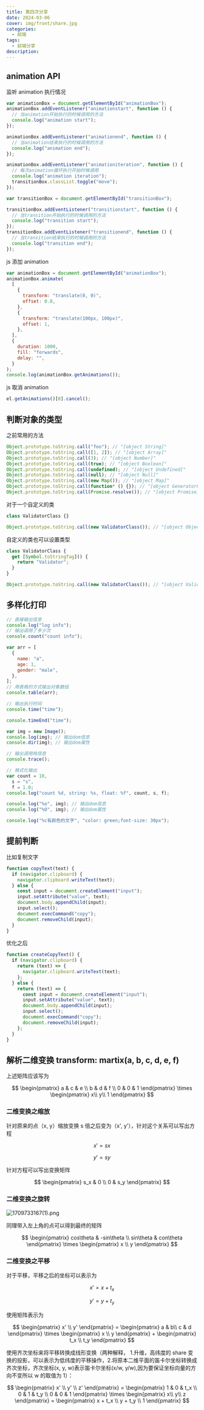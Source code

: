 ```yaml
---
title: 第四次分享
date: 2024-03-06
cover: img/front/share.jpg
categories:
  - 前端
tags:
  - 前端分享
description:
---
```


## animation API

监听 animation 执行情况

```javascript
var animationBox = document.getElementById("animationBox");
animationBox.addEventListener("animationstart", function () {
  // 当animation开始执行的时候调用的方法
  console.log("animation start");
});

animationBox.addEventListener("animationend", function () {
  // 当animation结束执行的时候调用的方法
  console.log("animation end");
});

animationBox.addEventListener("animationiteration", function () {
  // 每次animation循环执行开始时候调用
  console.log("animation iteration");
  transitionBox.classList.toggle("move");
});

var transitionBox = document.getElementById("transitionBox");

transitionBox.addEventListener("transitionstart", function () {
  // 当transition开始执行的时候调用的方法
  console.log("transition start");
});
transitionBox.addEventListener("transitionend", function () {
  // 当transition结束执行的时候调用的方法
  console.log("transition end");
});
```

js 添加 animation

```javascript
var animationBox = document.getElementById("animationBox");
animationBox.animate(
  [
    {
      transform: "translate(0, 0)",
      offset: 0.8,
    },
    {
      transform: "translate(100px, 100px)",
      offset: 1,
    },
  ],
  {
    duration: 1000,
    fill: "forwards",
    delay: "",
  }
);
console.log(animationBox.getAnimations());
```

js 取消 animation

```javascript
el.getAnimations()[0].cancel();
```

## 判断对象的类型

之前常用的方法

```javascript
Object.prototype.toString.call("foo"); // "[object String]"
Object.prototype.toString.call([1, 2]); // "[object Array]"
Object.prototype.toString.call(3); // "[object Number]"
Object.prototype.toString.call(true); // "[object Boolean]"
Object.prototype.toString.call(undefined); // "[object Undefined]"
Object.prototype.toString.call(null); // "[object Null]"
Object.prototype.toString.call(new Map()); // "[object Map]"
Object.prototype.toString.call(function* () {}); // "[object GeneratorFunction]"
Object.prototype.toString.call(Promise.resolve()); // "[object Promise]"
```

对于一个自定义的类

```javascript
class ValidatorClass {}

Object.prototype.toString.call(new ValidatorClass()); // "[object Object]"
```

自定义的类也可以设置类型

```javascript
class ValidatorClass {
  get [Symbol.toStringTag]() {
    return "Validator";
  }
}

Object.prototype.toString.call(new ValidatorClass()); // "[object Validator]"
```

## 多样化打印

```javascript
// 直接输出信息
console.log("log info");
// 输出调用了多少次
console.count("count info");

var arr = [
  {
    name: "a",
    age: 1,
    gender: "male",
  },
];
// 用表格的方式输出对象数组
console.table(arr);

// 输出执行时间
console.time("time");

console.timeEnd("time");

var img = new Image();
console.log(img); // 输出dom信息
console.dir(img); // 输出dom属性

// 输出调用栈信息
console.trace();

// 格式化输出
var count = 10,
  s = "s",
  f = 1.0;
console.log("count %d, string: %s, float: %f", count, s, f);

console.log("%o", img); // 输出dom信息
console.log("%O", img); // 输出dom属性

console.log("%c有颜色的文字", "color: green;font-size: 30px");
```

## 提前判断

比如复制文字

```javascript
function copyText(text) {
  if (navigator.clipboard) {
    navigator.clipboard.writeText(text);
  } else {
    const input = document.createElement("input");
    input.setAttribute("value", text);
    document.body.appendChild(input);
    input.select();
    document.execCommand("copy");
    document.removeChild(input);
  }
}
```

优化之后

```javascript
function createCopyText() {
  if (navigator.clipboard) {
    return (text) => {
      navigator.clipboard.writeText(text);
    };
  } else {
    return (text) => {
      const input = document.createElement("input");
      input.setAttribute("value", text);
      document.body.appendChild(input);
      input.select();
      document.execCommand("copy");
      document.removeChild(input);
    };
  }
}
```

## 解析二维变换 transform: martix(a, b, c, d, e, f)

上述矩阵应该写为

$$
\begin{pmatrix}
a & c & e \\
b & d & f \\
0 & 0 & 1
\end{pmatrix} \times
\begin{pmatrix}
x\\
y\\
1
\end{pmatrix}
$$

### 二维变换之缩放

针对原来的点（x, y）缩放变换 s 倍之后变为（x', y'），针对这个关系可以写出方程

$$
x' = sx
$$

$$
y' = sy
$$

针对方程可以写出变换矩阵

$$
\begin{pmatrix}
s_x & 0 \\
0 & s_y
\end{pmatrix}
$$

### 二维变换之旋转

![1709733167(1).png](https://note.youdao.com/yws/res/4370/WEBRESOURCEc7035ca34faab3f4cd4b0c012c8620e5)

同理带入左上角的点可以得到最终的矩阵

$$
\begin{pmatrix}
cos\theta & -sin\theta \\
sin\theta & con\theta
\end{pmatrix} \times
\begin{pmatrix}
x \\
y
\end{pmatrix}
$$

### 二维变换之平移

对于平移，平移之后的坐标可以表示为

$$
x' = x + t_x
$$

$$
y' = y + t_y
$$

使用矩阵表示为

$$
\begin{pmatrix}
x' \\
y'
\end{pmatrix} =
\begin{pmatrix}
a & b\\
c & d
\end{pmatrix} \times
\begin{pmatrix}
x \\
y
\end{pmatrix} +
\begin{pmatrix}
t_x \\
t_y
\end{pmatrix}
$$

使用齐次坐标来将平移转换成线形变换（两种解释， 1.升维，高纬度的 share 变换的投影，可以表示为低纬度的平移操作，2.将原本二维平面的笛卡尔坐标转换成齐次坐标，齐次坐标(x, y, w)表示笛卡尔坐标(x/w, y/w),因为要保证坐标向量的方向不变所以 w 的取值为 1）：

$$
\begin{pmatrix}
x' \\
y' \\
z'
\end{pmatrix} =
\begin{pmatrix}
1 & 0 & t_x \\
0 & 1 & t_y \\
0 & 0 & 1
\end{pmatrix} \times
\begin{pmatrix}
x\\
y\\
z
\end{pmatrix} =
\begin{pmatrix}
x + t_x \\
y + t_y \\
1
\end{pmatrix}
$$
